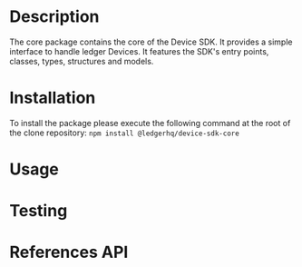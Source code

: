 # Description

The core package contains the core of the Device SDK.
It provides a simple interface to handle ledger Devices.
It features the SDK's entry points, classes, types, structures and models.

# Installation

To install the package please execute the following command at the root of the clone repository:
`npm install @ledgerhq/device-sdk-core`

# Usage

# Testing

# References API
